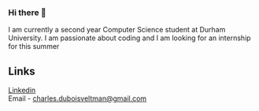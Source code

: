 ### Hi there 👋

<!--
**cdv123/cdv123** is a ✨ _special_ ✨ repository because its `README.md` (this file) appears on your GitHub profile.

Here are some ideas to get you started:

- 🔭 I’m currently working on ...
- 🌱 I’m currently learning ...
- 👯 I’m looking to collaborate on ...
- 🤔 I’m looking for help with ...
- 💬 Ask me about ...
- 📫 How to reach me: ...
- 😄 Pronouns: ...
- ⚡ Fun fact: ...
-->

I am currently a second year Computer Science student at Durham University. I am passionate about coding and I am looking for an internship for this summer

## Links

[Linkedin](www.linkedin.com/in/charles-dubois-veltman-71a9ab274) \
Email - charles.duboisveltman@gmail.com
